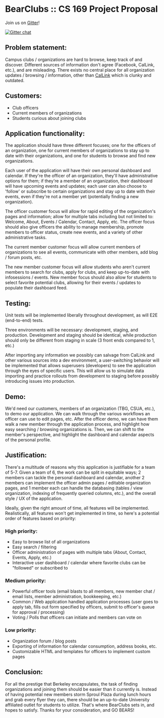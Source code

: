 BearClubs :: CS 169 Project Proposal
====================================
Join us on [Gitter](https://gitter.im/pkillian/BearClubs)!

[![Gitter chat](https://badges.gitter.im/pkillian/BearClubs.png)](https://gitter.im/pkillian/BearClubs)


## Problem statement: 

Campus clubs / organizations are hard to browse, keep track of and discover. Different sources of information don't agree (Facebook, CalLink, etc.), and are misleading. There exists no central place for all organization updates / browsing / information, other than [CalLink](http://callink.berkeley.edu) which is clunky and outdated.


## Customers:

 - Club officers
 - Current members of organizations
 - Students curious about joining clubs


## Application functionality: 

The application should have three different focuses; one for the officers of an organization, one for current members of organizations to stay up to date with their organizations, and one for students to browse and find new organizations.

Each user of the application will have their own personal dashboard and calendar. If they're the officer of an organization, they'll have administrative options for them; if they're a member of an organization, their dashboard will have upcoming events and updates; each user can also choose to 'follow' or subscribe to certain organizations and stay up to date with their events, even if they're not a member yet (potentially finding a new organization).

The officer customer focus will allow for rapid editing of the organization's pages and information; allow for multiple tabs including but not limited to: Welcome, About, Events / Calendar, Contact, Apply, etc. The officer focus should also give officers the ability to manage membership, promote members to officer status, create new events, and a variety of other administrative tasks.

The current member customer focus will allow current members of organizations to see all events, communicate with other members, add blog / forum posts, etc.

The new member customer focus will allow students who aren't current members to search for clubs, apply for clubs, and keep up-to-date with infosessions / events. New member focus should also allow for students to select favorite potential clubs, allowing for their events / updates to populate their dashboard feed.


## Testing:

Unit tests will be implemented liberally throughout development, as will E2E (end-to-end) tests.

Three environments will be necessary: development, staging, and production. Development and staging should be identical, while production should only be different from staging in scale (3 front ends compared to 1, etc.)

After importing any information we possibly can salvage from CalLink and other various sources into a dev environment, a user-switching behavior will be implemented that allows superusers (developers) to see the application through the eyes of specific users. This will allow us to simulate data importing and practice rollouts from development to staging before possibly introducing issues into production.


## Demo:

We'd need our customers, members of an organization (TBG, CSUA, etc.), to demo our application. We can walk through the various workflows an officer can use to edit pages, etc. After the officer demo, we can have them walk a new member through the application process, and highlight how easy searching / browsing organizations is. Then, we can shift to the member's perspective, and highlight the dashboard and calendar aspects of the personal profile. 


## Justification:

There's a multitude of reasons why this application is justifiable for a team of 5-7. Given a team of 6, the work can be split in equitable ways; 2 members can tackle the personal dashboard and calendar, another 2 members can implement the officer admin pages / editable organization pages, and 1 member each can handle the databasing (tables / view organization, indexing of frequently queried columns, etc.), and the overall style / UX of the application.

Ideally, given the right amount of time, all features will be implemented. Realistically, all features won't get implemented in time, so here's a potential order of features based on priority:

### High priority:

 - Easy to browse list of all organizations
 - Easy search / filtering
 - Officer administration of pages with multiple tabs (About, Contact, Events, Apply, etc.)
 - Interactive user dashboard / calendar where favorite clubs can be "followed" or subscribed to

### Medium priority:

 - Powerful officer tools (email blasts to all members, new member chat / email lists, member administration, bookkeeping, etc.)
 - Common / Web application handled application processes (user goes to apply tab, fills out form specified by officers, submit to officer's queue for approval / processing)
 - Voting / Polls that officers can initiate and members can vote on

### Low priority:

 - Organization forum / blog posts
 - Exporting of information for calendar consumption, address books, etc.
 - Customizable HTML and templates for officers to implement custom pages


## Conclusion:

For all the prestige that Berkeley encapsulates, the task of finding organizations and joining them should be easier than it currently is. Instead of having potential new members storm Sproul Plaza during lunch hours and grab every flyer they can, there should be an up-to-date University affiliated outlet for students to utilize. That's where BearClubs sets in, and hopes to satisfy. Thanks for your consideration, and GO BEARS!
